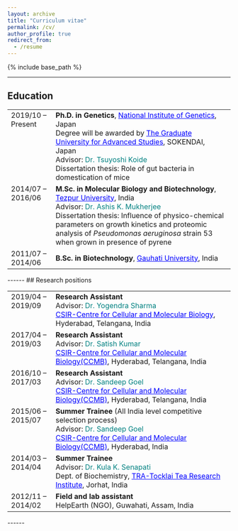 ```yaml
---
layout: archive
title: "Curriculum vitae"
permalink: /cv/
author_profile: true
redirect_from:
  - /resume
---
```


{% include base_path %}

------
## Education

<table style="border: none; width: 100%; font-size: 16px;">
  <tr>
    <td style="border: none; width: 20%; vertical-align: top;">2019/10 – Present</td>
    <td style="border: none;">
      <b>Ph.D. in Genetics</b>, <a href="https://www.nig.ac.jp/nig/" style="color: blue;">National Institute of Genetics</a>, Japan<br>
      Degree will be awarded by <a href="https://www.soken.ac.jp/en/" style="color: blue;">The Graduate University for Advanced Studies</a>, SOKENDAI, Japan<br>
      Advisor: <span style="color:teal;">Dr. Tsuyoshi Koide</span><br>
      Dissertation thesis: Role of gut bacteria in domestication of mice<br>
    </td>
  </tr>
  <tr>
    <td style="border: none; width: 20%; vertical-align: top;">2014/07 – 2016/06</td>
    <td style="border: none;">
      <b>M.Sc. in Molecular Biology and Biotechnology</b>, <a href="https://www.tezu.ernet.in" style="color: blue;">Tezpur University</a>, India<br>
      Advisor: <span style="color:teal;">Dr. Ashis K. Mukherjee</span><br>
      Dissertation thesis: Influence of physico-chemical parameters on growth kinetics and proteomic analysis of <i>Pseudomonas aeruginosa</i> strain 53 when grown in presence of pyrene<br>
    </td>
  </tr>
  <tr>
    <td style="border: none; width: 20%; vertical-align: top;">2011/07 – 2014/06</td>
    <td style="border: none;">
      <b>B.Sc. in Biotechnology</b>, <a href="https://gauhati.ac.in/" style="color: blue;">Gauhati University</a>, India<br>
    </td>
  </tr>
</table>
------
## Research positions

<table style="border: none; width: 100%; font-size: 16px;">
  <tr>
    <td style="border: none; width: 20%; vertical-align: top;">2019/04 – 2019/09</td>
    <td style="border: none;">
      <b>Research Assistant</b><br>
      Advisor: <span style="color:teal;">Dr. Yogendra Sharma</span><br> 
      <a href="https://www.ccmb.res.in/" style="color: blue;">CSIR-Centre for Cellular and Molecular Biology</a>, Hyderabad, Telangana, India<br>
    </td>
  </tr>
  <tr>
    <td style="border: none; width: 20%; vertical-align: top;">2017/04 – 2019/03</td>
    <td style="border: none;">
      <b>Research Assistant</b><br>
      Advisor: <span style="color:teal;">Dr. Satish Kumar</span><br> 
      <a href="https://www.ccmb.res.in/" style="color: blue;">CSIR-Centre for Cellular and Molecular Biology(CCMB)</a>, Hyderabad, Telangana, India<br>
    </td>
  </tr>
  <tr>
    <td style="border: none; width: 20%; vertical-align: top;">2016/10 – 2017/03</td>
    <td style="border: none;">
      <b>Research Assistant</b><br>
      Advisor: <span style="color:teal;">Dr. Sandeep Goel</span><br> 
      <a href="https://www.ccmb.res.in/" style="color: blue;">CSIR-Centre for Cellular and Molecular Biology(CCMB)</a>, Hyderabad, Telangana, India<br>
    </td>
  </tr>
  <tr>
    <td style="border: none; width: 20%; vertical-align: top;">2015/06 – 2015/07</td>
    <td style="border: none;">
      <b>Summer Trainee</b> (All India level competitive selection process)<br>
      Advisor: <span style="color:teal;">Dr. Sandeep Goel</span><br> 
      <a href="https://www.ccmb.res.in/" style="color: blue;">CSIR-Centre for Cellular and Molecular Biology(CCMB)</a>, Hyderabad, India<br>
    </td>
  </tr>
  <tr>
    <td style="border: none; width: 20%; vertical-align: top;">2014/03 – 2014/04</td>
    <td style="border: none;">
      <b>Summer Trainee</b><br>
      Advisor: <span style="color:teal;">Dr. Kula K. Senapati</span><br>
      Dept. of Biochemistry, <a href="https://www.tocklai.org/" style="color: blue;">TRA-Tocklai Tea Research Institute</a>, Jorhat, India<br>
    </td>
  </tr>
  <tr>
    <td style="border: none; width: 20%; vertical-align: top;">2012/11 – 2014/02</td>
    <td style="border: none;">
      <b>Field and lab assistant</b><br>
      HelpEarth (NGO), Guwahati, Assam, India<br>
    </td>
  </tr>
</table>
------
